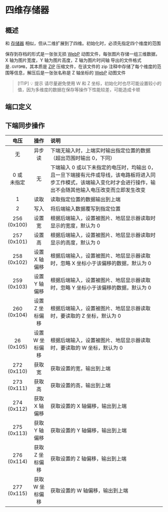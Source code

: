 <script setup lang="ts">
import ElectricConnection from "../../../components/ElectricElement/ElectricConnection";
import ElectricConnectorType from "../../../components/ElectricElement/ElectricConnectorType";
import ElectricConnectorDirection from "../../../components/ElectricElement/ElectricConnectorDirection";
import ElectricConnectionDisplayMode from "../../../components/ElectricElement/ElectricConnectionDisplayMode";
import IOPort from "../../../components/ElectricElement/IOPort";
import ElectricElement from "../../../components/ElectricElement/ElectricElement.vue";

let connections = [
    new ElectricConnection(ElectricConnectorDirection.Top, ElectricConnectorType.Output, ElectricConnectionDisplayMode.Hide, [
        new IOPort(1, 32, "输出数据/结果", ""),
    ], false, true),
    new ElectricConnection(ElectricConnectorDirection.Right, ElectricConnectorType.Input, ElectricConnectionDisplayMode.StartAndEnd, [
        new IOPort(1, 16, "W 坐标", ""),
        new IOPort(17, 32, "Z 坐标", "")
    ], false, true),
        new ElectricConnection(ElectricConnectorDirection.Bottom, ElectricConnectorType.Input, ElectricConnectionDisplayMode.Hide, [
        new IOPort(1, 32, "同步操作，详见下表", "")
    ], false, true),
    new ElectricConnection(ElectricConnectorDirection.Left, ElectricConnectorType.Input, ElectricConnectionDisplayMode.StartAndEnd, [
        new IOPort(1, 16, "X 坐标", ""),
        new IOPort(17, 32, "Y 坐标", "")
    ], false, true),
        new ElectricConnection(ElectricConnectorDirection.In, ElectricConnectorType.Input, ElectricConnectionDisplayMode.Hide, [
        new IOPort(1, 32, "输入数据", ""),
    ], false, true)
];
</script>

# 四维存储器 <Badge text="v2.0"/>

## 概述

和 [存储器](../../base/shift/memory_bank) 相似，但从二维扩展到了四维。初始化时，必须先指定四个维度的范围

保存到存档的形式是一张张无损 [WebP](https://developers.google.com/speed/webp) 动图文件，每张图片存储一组三维数据，X 轴为图片宽度，Y 轴为图片高度，Z 轴为图片时间轴
导出的文件格式是`.GVFDMB`，其本质是 [ZIP](https://support.pkware.com/pkzip/appnote) 压缩文件，在该文件的 zip 注释中存储了每个维度的范围等信息，解压后是一张张名称是 Z 轴坐标的 [WebP](https://developers.google.com/speed/webp) 动图文件

> [!TIP] 💡 提示
> 请尽量避免使用 W 和 Z 坐标，初始化时也尽可能设置较小的值，因为多维度的数据在保存等操作下性能较差，可能造成卡顿

## 端口定义

<ElectricElement imgAltPrefix="四维存储器" :connections="connections" imgSrc="/images/expand/memory_banks/GVFourDimensionalMemoryBankBlock.webp"/>

## 下端同步操作

|       电压        |    操作     | 说明                                                                                    |
|:---------------:|:---------:|:--------------------------------------------------------------------------------------|
|        无        |    异步读    | 下端无输入时，上端实时输出指定位置的数据（超出范围时输出 0，下同）                                                    |
|   0 或<br/>未指定   |     无     | 下端输入 0 或以下未指定的电压时，均输出 0，且一旦下端接有元件或导线，该电路板将进入同步工作模式，该端输入变化时才会进行操作，输出不会随其他输入电压改变而立即发生改变 |
|        1        |    读取     | 读取指定位置的数据输出到上端                                                                        |
|        2        |    写入     | 将后端输入数据覆写到指定位置                                                                        |
| 256<br/>(0x100) |    设置宽    | 根据后端输入，设置被图片、地层显示器读取时显示的宽度，默认为 0                                                      |
| 257<br/>(0x101) |    设置高    | 根据后端输入，设置被图片、地层显示器读取时显示的高度，默认为 0                                                      |
| 258<br/>(0x102) | 设置 X 轴偏移  | 根据后端输入，设置被图片、地层显示器读取时，忽略 X 坐标小于该偏移的数据，默认为 0                                           |
| 259<br/>(0x103) | 设置 Y 轴偏移  | 根据后端输入，设置被图片、地层显示器读取时，忽略 Y 坐标小于该偏移的数据，默认为 0                                           |
| 260<br/>(0x104) | 设置 Z 坐标偏移 | 根据后端输入，设置被图片、地层显示器读取时，要读取的 Z 坐标，默认为 0                                                 |
| 26<br/>(0x105)  | 设置 W 坐标偏移 | 根据后端输入，设置被图片、地层显示器读取时，要读取的 W 坐标，默认为 0                                                 |
| 272<br/>(0x110) |    获取宽    | 获取设置的宽，输出到上端                                                                          |
| 273<br/>(0x111) |    获取高    | 获取设置的高，输出到上端                                                                          |
| 274<br/>(0x112) | 获取 X 轴偏移  | 获取设置的 X 轴偏移，输出到上端                                                                     |
| 275<br/>(0x113) | 获取 Y 轴偏移  | 获取设置的 Y 轴偏移，输出到上端                                                                     |
| 276<br/>(0x114) | 获取 Z 坐标偏移 | 获取设置的 Z 轴偏移，输出到上端                                                                     |
| 277<br/>(0x115) | 获取 W 坐标偏移 | 获取设置的 W 轴偏移，输出到上端                                                                     |